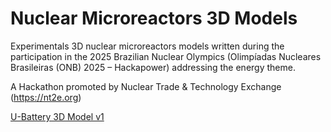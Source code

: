 # Nuclear Microreactors 3D Models

Experimentals 3D nuclear microreactors models written during the participation in the 2025 Brazilian Nuclear Olympics (Olimpíadas Nucleares Brasileiras (ONB) 2025 – Hackapower) addressing the energy theme.

A Hackathon promoted by Nuclear Trade & Technology Exchange (https://nt2e.org)

[ U-Battery 3D Model v1 ](https://jullyanolino.github.io/nuclear-microreactor-3dmodels/u-battery_model-v1.html)
